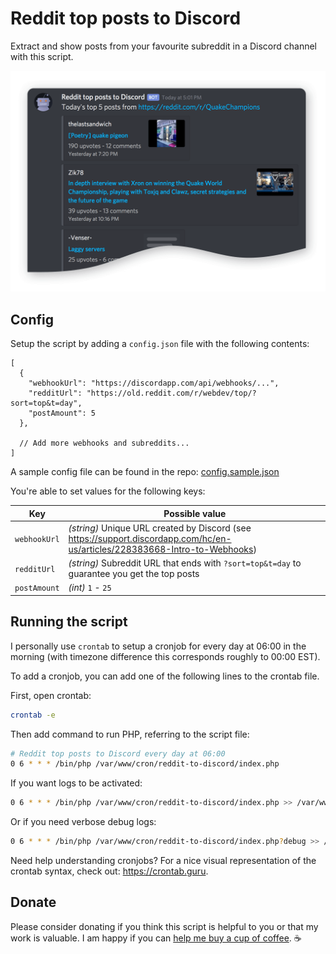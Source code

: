 # Reddit top posts to Discord

Extract and show posts from your favourite subreddit in a Discord channel with this script.

![Screenshot of Reddit top posts to Discord in action](/img/screenshot.png)

## Config

Setup the script by adding a `config.json` file with the following contents:

```jsonc
[
  {
    "webhookUrl": "https://discordapp.com/api/webhooks/...",
    "redditUrl": "https://old.reddit.com/r/webdev/top/?sort=top&t=day",
    "postAmount": 5
  },

  // Add more webhooks and subreddits...
]
```
A sample config file can be found in the repo: [config.sample.json](https://github.com/mmousawy/reddit-top-posts-discord/blob/master/config.sample.json)

You're able to set values for the following keys:

| Key           | Possible value |
| ------------- | ------------- |
| `webhookUrl`    | _(string)_ Unique URL created by Discord (see https://support.discordapp.com/hc/en-us/articles/228383668-Intro-to-Webhooks) |
| `redditUrl`     | _(string)_ Subreddit URL that ends with `?sort=top&t=day` to guarantee you get the top posts |
| `postAmount`    | _(int)_ `1` - `25` |

## Running the script

I personally use `crontab` to setup a cronjob for every day at 06:00 in the morning (with timezone difference this corresponds roughly to 00:00 EST).

To add a cronjob, you can add one of the following lines to the crontab file.

First, open crontab:

```bash
crontab -e
```

Then add command to run PHP, referring to the script file:

```bash
# Reddit top posts to Discord every day at 06:00
0 6 * * * /bin/php /var/www/cron/reddit-to-discord/index.php
```

If you want logs to be activated:

```bash
0 6 * * * /bin/php /var/www/cron/reddit-to-discord/index.php >> /var/www/cron/reddit-to-discord/log 2>&1
```

Or if you need verbose debug logs:
```bash
0 6 * * * /bin/php /var/www/cron/reddit-to-discord/index.php?debug >> /var/www/cron/reddit-to-discord/log 2>&1
```

Need help understanding cronjobs? For a nice visual representation of the crontab syntax, check out: https://crontab.guru.

## Donate
Please consider donating if you think this script is helpful to you or that my work is valuable. I am happy if you can [help me buy a cup of coffee](https://paypal.me/MalMousawy). ☕️
